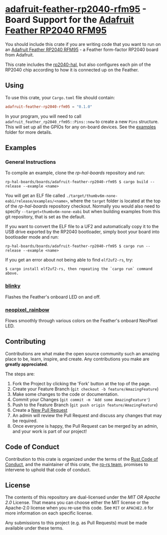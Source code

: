 # [adafruit-feather-rp2040-rfm95] - Board Support for the [Adafruit Feather RP2040 RFM95]

You should include this crate if you are writing code that you want to run on
an [Adafruit Feather RP2040 RFM95] - a Feather form-factor RP2040 board from Adafruit.

This crate includes the [rp2040-hal], but also configures each pin of the
RP2040 chip according to how it is connected up on the Feather.

[Adafruit Feather RP2040 RFM95]: https://www.adafruit.com/product/5714
[adafruit-feather-rp2040-rfm95]: https://github.com/rp-rs/rp-hal-boards/tree/main/boards/adafruit-feather-rp2040-rfm95
[rp2040-hal]: https://github.com/rp-rs/rp-hal/tree/main/rp2040-hal
[Raspberry Silicon RP2040]: https://www.raspberrypi.org/products/rp2040/

## Using

To use this crate, your `Cargo.toml` file should contain:

```toml
adafruit-feather-rp2040-rfm95 = "0.1.0"
```

In your program, you will need to call `adafruit_feather_rp2040_rfm95::Pins::new` to create
a new `Pins` structure. This will set up all the GPIOs for any on-board
devices. See the [examples](./examples) folder for more details.

## Examples

### General Instructions

To compile an example, clone the _rp-hal-boards_ repository and run:

```console
rp-hal-boards/boards/adafruit-feather-rp2040-rfm95 $ cargo build --release --example <name>
```

You will get an ELF file called
`./target/thumbv6m-none-eabi/release/examples/<name>`, where the `target`
folder is located at the top of the _rp-hal-boards_ repository checkout. Normally
you would also need to specify `--target=thumbv6m-none-eabi` but when
building examples from this git repository, that is set as the default.

If you want to convert the ELF file to a UF2 and automatically copy it to the
USB drive exported by the RP2040 bootloader, simply boot your board into
bootloader mode and run:

```console
rp-hal-boards/boards/adafruit-feather-rp2040-rfm95 $ cargo run --release --example <name>
```

If you get an error about not being able to find `elf2uf2-rs`, try:

```console
$ cargo install elf2uf2-rs, then repeating the `cargo run` command above.
```

### [blinky](./examples/blinky)

Flashes the Feather's onboard LED on and off.

### [neopixel_rainbow](./examples/neopixel_rainbow)

Flows smoothly through various colors on the Feather's onboard NeoPixel LED.

## Contributing

Contributions are what make the open source community such an amazing place to
be, learn, inspire, and create. Any contributions you make are **greatly
appreciated**.

The steps are:

1. Fork the Project by clicking the 'Fork' button at the top of the page.
2. Create your Feature Branch (`git checkout -b feature/AmazingFeature`)
3. Make some changes to the code or documentation.
4. Commit your Changes (`git commit -m 'Add some AmazingFeature'`)
5. Push to the Feature Branch (`git push origin feature/AmazingFeature`)
6. Create a [New Pull Request](https://github.com/rp-rs/rp-hal-boards/pulls)
7. An admin will review the Pull Request and discuss any changes that may be required.
8. Once everyone is happy, the Pull Request can be merged by an admin, and your work is part of our project!

## Code of Conduct

Contribution to this crate is organized under the terms of the [Rust Code of
Conduct][CoC], and the maintainer of this crate, the [rp-rs team], promises
to intervene to uphold that code of conduct.

[CoC]: CODE_OF_CONDUCT.md
[rp-rs team]: https://github.com/orgs/rp-rs/teams/rp-rs

## License

The contents of this repository are dual-licensed under the _MIT OR Apache
2.0_ License. That means you can choose either the MIT license or the
Apache-2.0 license when you re-use this code. See `MIT` or `APACHE2.0` for more
information on each specific license.

Any submissions to this project (e.g. as Pull Requests) must be made available
under these terms.
